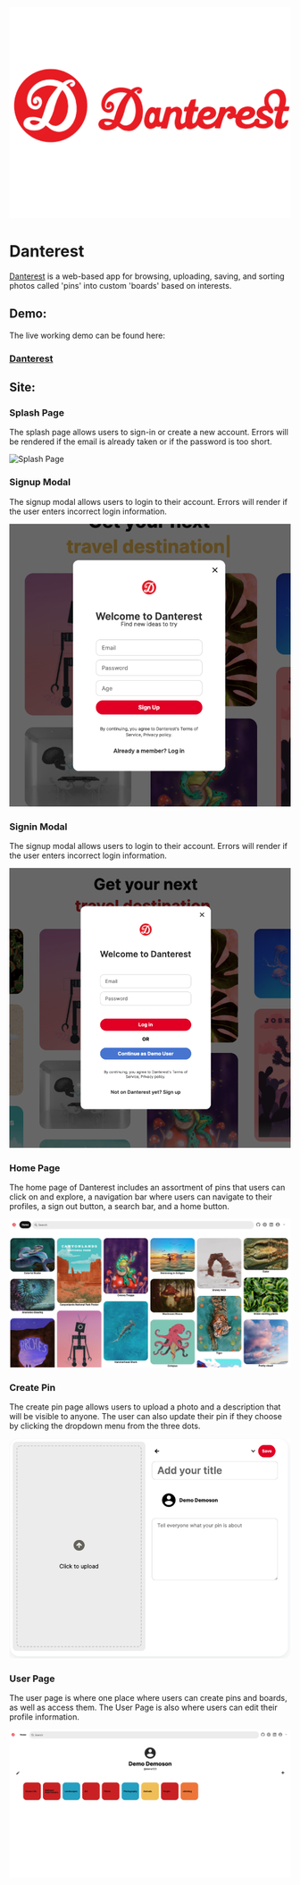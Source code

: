 ![Danterest Logo](app/assets/images/danterestLogo.png)

# Danterest
[Danterest](https://danterestt.herokuapp.com/#/) is a web-based app for browsing, uploading, saving, and sorting photos called 'pins' into custom 'boards' based on interests.

## Demo:
The live working demo can be found here:
### [Danterest](https://danterestt.herokuapp.com/#/)

## Site:
### Splash Page
The splash page allows users to sign-in or create a new account. Errors will be rendered if the email is already taken or if the password is too short.

![Splash Page](app/assets/images/danterest_splash2.gif)

### Signup Modal
The signup modal allows users to login to their account. Errors will render if the user enters incorrect login information.

![Signup Modal](app/assets/images/sign-up.png)

### Signin Modal
The signup modal allows users to login to their account. Errors will render if the user enters incorrect login information.

![Signin Modal](app/assets/images/sign-in.png)

### Home Page
The home page of Danterest includes an assortment of pins that users can click on and explore, a navigation bar where users can navigate to their profiles,
a sign out button, a search bar, and a home button.

![Home Page](app/assets/images/home-page.png)

### Create Pin
The create pin page allows users to upload a photo and a description that will be visible to anyone. The user can also update their pin if they choose by clicking
the dropdown menu from the three dots.

![Create Pin](app/assets/images/create_pin.png)

### User Page
The user page is where one place where users can create pins and boards, as well as access them. The User Page is also where users can edit their profile information.

![User Page](app/assets/images/user_page.png)